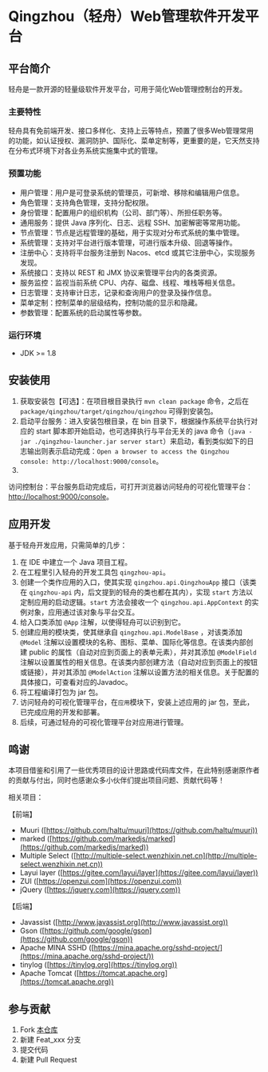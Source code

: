 # Qingzhou（轻舟）Web管理软件开发平台

## 平台简介

轻舟是一款开源的轻量级软件开发平台，可用于简化Web管理控制台的开发。

### 主要特性

轻舟具有免前端开发、接口多样化、支持上云等特点，预置了很多Web管理常用的功能，如认证授权、漏洞防护、国际化、菜单定制等，更重要的是，它天然支持在分布式环境下对各业务系统实施集中式的管理。

### 预置功能

- 用户管理：用户是可登录系统的管理员，可新增、移除和编辑用户信息。
- 角色管理：支持角色管理，支持分配权限。
- 身份管理：配置用户的组织机构（公司、部门等）、所担任职务等。
- 通用服务：提供 Java 序列化、日志、远程 SSH、加密解密等常用功能。
- 节点管理：节点是远程管理的基础，用于实现对分布式系统的集中管理。
- 系统管理：支持对平台进行版本管理，可进行版本升级、回退等操作。
- 注册中心：支持将平台服务注册到 Nacos、etcd 或其它注册中心，实现服务发现。
- 系统接口：支持以 REST 和 JMX 协议来管理平台内的各类资源。
- 服务监控：监视当前系统 CPU、内存、磁盘、线程、堆栈等相关信息。
- 日志管理：支持审计日志，记录和查询用户的登录及操作信息。
- 菜单定制：控制菜单的层级结构，控制功能的显示和隐藏。
- 参数管理：配置系统的启动属性等参数。

### 运行环境

- JDK >= 1.8

## 安装使用

1. 获取安装包【可选】：在项目根目录执行 `mvn clean package` 命令，之后在 `package/qingzhou/target/qingzhou/qingzhou` 可得到安装包。
2. 启动平台服务：进入安装包根目录，在 bin 目录下，根据操作系统平台执行对应的 start 脚本即开始启动，也可选择执行与平台无关的
   java 命令（`java -jar ./qingzhou-launcher.jar server start`）来启动，看到类似如下的日志输出则表示启动完成：`Open a
   browser to access the Qingzhou console: http://localhost:9000/console`。
3.

访问控制台：平台服务启动完成后，可打开浏览器访问轻舟的可视化管理平台：[http://localhost:9000/console](http://localhost:9000/console)。

## 应用开发

基于轻舟开发应用，只需简单的几步：

1. 在 IDE 中建立一个 Java 项目工程。
2. 在工程里引入轻舟的开发工具包 `qingzhou-api`。
3. 创建一个类作应用的入口，使其实现 `qingzhou.api.QingzhouApp` 接口（该类在 `qingzhou-api`
   内，后文提到的轻舟的类也都在其内），实现 `start` 方法以定制应用的启动逻辑。`start`
   方法会接收一个 `qingzhou.api.AppContext` 的实例对象，应用通过该对象与平台交互。
4. 给入口类添加 `@App` 注解，以使得轻舟可以识别到它。
5. 创建应用的模块类，使其继承自 `qingzhou.api.ModelBase` ，对该类添加 `@Model` 注解以设置模块的名称、图标、菜单、国际化等信息。在该类内部创建
   public 的属性（自动对应到页面上的表单元素），并对其添加 `@ModelField`
   注解以设置属性的相关信息。在该类内部创建方法（自动对应到页面上的按钮或链接），并对其添加 `@ModelAction`
   注解以设置方法的相关信息。关于配置的具体接口，可查看对应的Javadoc。
6. 将工程编译打包为 jar 包。
7. 访问轻舟的可视化管理平台，在`应用`模块下，安装上述应用的 jar 包，至此，已完成应用的开发和部署。
8. 后续，可通过轻舟的可视化管理平台对应用进行管理。

## 鸣谢

本项目借鉴和引用了一些优秀项目的设计思路或代码库文件，在此特别感谢原作者的贡献与付出，同时也感谢众多小伙伴们提出项目问题、贡献代码等！

相关项目：

【前端】

+ Muuri ([https://github.com/haltu/muuri](https://github.com/haltu/muuri))
+ marked ([https://github.com/markedjs/marked](https://github.com/markedjs/marked))
+ Multiple Select ([http://multiple-select.wenzhixin.net.cn](http://multiple-select.wenzhixin.net.cn))
+ Layui layer ([https://gitee.com/layui/layer](https://gitee.com/layui/layer))
+ ZUI ([https://openzui.com](https://openzui.com))
+ jQuery ([https://jquery.com](https://jquery.com))

【后端】

+ Javassist ([http://www.javassist.org](http://www.javassist.org))
+ Gson ([https://github.com/google/gson](https://github.com/google/gson))
+ Apache MINA SSHD ([https://mina.apache.org/sshd-project/](https://mina.apache.org/sshd-project/))
+ tinylog ([https://tinylog.org](https://tinylog.org))
+ Apache Tomcat ([https://tomcat.apache.org](https://tomcat.apache.org))

## 参与贡献

1. Fork [本仓库](https://gitee.com/openeuler/qingzhou)
2. 新建 Feat_xxx 分支
3. 提交代码
4. 新建 Pull Request
